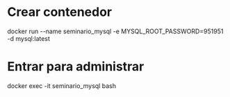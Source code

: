 # Crear contenedor

docker run --name seminario_mysql -e MYSQL_ROOT_PASSWORD=951951 -d mysql:latest

# Entrar para administrar

docker exec -it seminario_mysql bash
